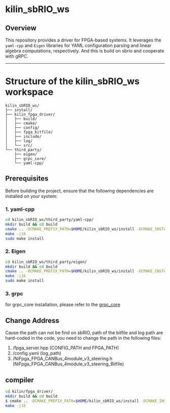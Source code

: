 # kilin_sbRIO_ws

## Overview
This repository provides a driver for FPGA-based systems. It leverages the `yaml-cpp` and `Eigen` libraries for YAML configuration parsing and linear algebra computations, respectively. And this is build on sbrio and cooperate with gRPC.

---

# Structure of the kilin_sbRIO_ws workspace
```
kilin_sbRIO_ws/
├── install/
├── kilin_fpga_driver/
│   ├── build/
│   ├── cmake/
│   ├── config/
│   ├── fpga_bitfile/
│   ├── include/
│   ├── log/
│   └── src/
└── third_party/
    ├── eigen/
    ├── grpc_core/
    └── yaml-cpp/
```
## Prerequisites

Before building the project, ensure that the following dependencies are installed on your system:

### 1. **yaml-cpp**
```bash
cd kilin_sbRIO_ws/third_party/yaml-cpp/
mkdir build && cd build
cmake .. -DCMAKE_PREFIX_PATH=$HOME/kilin_sbRIO_ws/install -DCMAKE_INSTALL_PREFIX=$HOME/kilin_sbRIO_ws/install
make -j16
sudo make install
```

### 2. **Eigen**
```bash
cd kilin_sbRIO_ws/third_party/eigen/
mkdir build && cd build
cmake .. -DCMAKE_PREFIX_PATH=$HOME/kilin_sbRIO_ws/install -DCMAKE_INSTALL_PREFIX=$HOME/kilin_sbRIO_ws/install
make -j16
sudo make install
```

### 3. **grpc**
for grpc_core installation, please refer to the [grpc_core](https://github.com/hiho817/grpc_core.git)

## Change Address
Cause the path can not be find on sbRIO, path of the bitfile and log path are hard-coded in the code, you need to change the path in the following files:
1. /fpga_server.hpp (CONFIG_PATH and FPGA_PATH)
2. /config.yaml (log_path)
3. /NiFpga_FPGA_CANBus_4module_v3_steering.h (NiFpga_FPGA_CANBus_4module_v3_steering_Bitfile)

## compiler
```bash
cd kilin/fpga_driver/
mkdir build && cd build
$ cmake .. -DCMAKE_PREFIX_PATH=$HOME/kilin_sbRIO_ws/install -DCMAKE_INSTALL_PREFIX=$HOME/kilin_sbRIO_ws/install -DOPENSSL_ROOT_DIR=$HOME/kilin_sbRIO_ws/install/ssl
make -j16
```